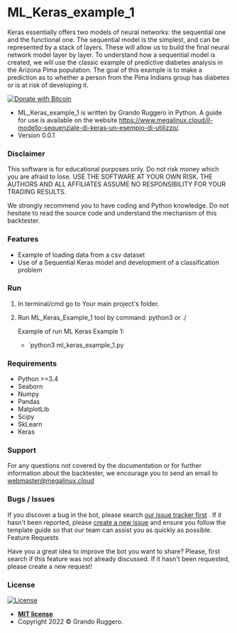 # ML_Keras_example_1
Keras essentially offers two models of neural networks: the sequential one and the functional one. The sequential model is the simplest, and can be represented by a stack of layers. These will allow us to build the final neural network model layer by layer. To understand how a sequential model is created, we will use the classic example of predictive diabetes analysis in the Arizona Pima population. The goal of this example is to make a prediction as to whether a person from the Pima Indians group has diabetes or is at risk of developing it.

[![Donate with Bitcoin](https://en.cryptobadges.io/badge/small/3EJZiSmqRkoZ48ae2pYbKupMYQqoQvxdxe)](https://en.cryptobadges.io/donate/3EJZiSmqRkoZ48ae2pYbKupMYQqoQvxdxe)

* ML_Keras_example_1 is written by Grando Ruggero in Python. A guide for use is available on the website https://www.megalinux.cloud/il-modello-sequenziale-di-keras-un-esempio-di-utilizzo/.
* Version 0.0.1

### Disclaimer ###

This software is for educational purposes only. Do not risk money which you are afraid to lose. USE THE SOFTWARE AT YOUR OWN RISK. THE AUTHORS AND ALL AFFILIATES ASSUME NO RESPONSIBILITY FOR YOUR TRADING RESULTS.

We strongly recommend you to have coding and Python knowledge. Do not hesitate to read the source code and understand the mechanism of this backtester.

### Features ###

* Example of loading data from a csv dataset
* Use of a Sequential Keras model and development of a classification problem

### Run ###

1. In terminal/cmd go to Your main project's folder.
2. Run ML_Keras_Example_1 tool by command: python3 or ./
   
   Example of run ML Keras Example 1:

    * `python3 ml_keras_example_1.py


### Requirements ###

* Python >=3.4
* Seaborn
* Numpy
* Pandas
* MatplotLib
* Scipy
* SkLearn
* Keras

### Support ###

For any questions not covered by the documentation or for further information about the backtester, we encourage you to send an email to webmaster@megalinux.cloud

### Bugs / Issues ###

If you discover a bug in the bot, please search [our issue tracker first](https://github.com/Megalinux/ML_Keras_example_1/issues?q=is%3Aissue) . If it hasn't been reported, please [create a new issue](https://github.com/Megalinux/ML_Keras_example_1/issues/new) and ensure you follow the template guide so that our team can assist you as quickly as possible.
Feature Requests

Have you a great idea to improve the bot you want to share? Please, first search if this feature was not already discussed. If it hasn't been requested, please create a new request!

### License

[![License](http://img.shields.io/:license-mit-blue.svg?style=flat-square)](http://badges.mit-license.org)

- **[MIT license](http://opensource.org/licenses/mit-license.php)**
- Copyright 2022 © Grando Ruggero.
